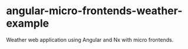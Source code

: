 # angular-micro-frontends-weather-example

Weather web application using Angular and Nx with micro frontends.
